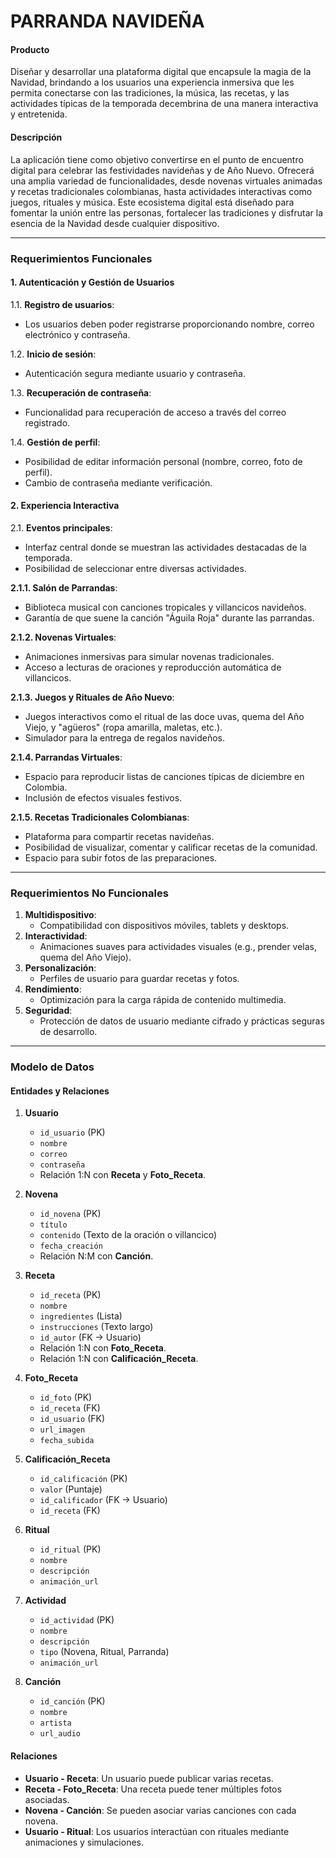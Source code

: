 # PARRANDA NAVIDEÑA

#### **Producto**

Diseñar y desarrollar una plataforma digital que encapsule la magia de la Navidad, brindando a los usuarios una experiencia inmersiva que les permita conectarse con las tradiciones, la música, las recetas, y las actividades típicas de la temporada decembrina de una manera interactiva y entretenida.

#### **Descripción**

La aplicación tiene como objetivo convertirse en el punto de encuentro digital para celebrar las festividades navideñas y de Año Nuevo. Ofrecerá una amplia variedad de funcionalidades, desde novenas virtuales animadas y recetas tradicionales colombianas, hasta actividades interactivas como juegos, rituales y música. Este ecosistema digital está diseñado para fomentar la unión entre las personas, fortalecer las tradiciones y disfrutar la esencia de la Navidad desde cualquier dispositivo.

----------

### **Requerimientos Funcionales**

#### **1. Autenticación y Gestión de Usuarios**

1.1. **Registro de usuarios**:

-   Los usuarios deben poder registrarse proporcionando nombre, correo electrónico y contraseña. 

1.2. **Inicio de sesión**:

-   Autenticación segura mediante usuario y contraseña. 

1.3. **Recuperación de contraseña**:

-   Funcionalidad para recuperación de acceso a través del correo registrado. 

1.4. **Gestión de perfil**:

-   Posibilidad de editar información personal (nombre, correo, foto de perfil).
-   Cambio de contraseña mediante verificación.

#### **2. Experiencia Interactiva**

2.1. **Eventos principales**:

-   Interfaz central donde se muestran las actividades destacadas de la temporada.
-   Posibilidad de seleccionar entre diversas actividades.

**2.1.1. Salón de Parrandas**:

-   Biblioteca musical con canciones tropicales y villancicos navideños.
-   Garantía de que suene la canción "Águila Roja" durante las parrandas.

**2.1.2. Novenas Virtuales**:

-   Animaciones inmersivas para simular novenas tradicionales.
-   Acceso a lecturas de oraciones y reproducción automática de villancicos.

**2.1.3. Juegos y Rituales de Año Nuevo**:

-   Juegos interactivos como el ritual de las doce uvas, quema del Año Viejo, y "agüeros" (ropa amarilla, maletas, etc.).
-   Simulador para la entrega de regalos navideños.

**2.1.4. Parrandas Virtuales**:

-   Espacio para reproducir listas de canciones típicas de diciembre en Colombia.
-   Inclusión de efectos visuales festivos.

**2.1.5. Recetas Tradicionales Colombianas**:

-   Plataforma para compartir recetas navideñas.
-   Posibilidad de visualizar, comentar y calificar recetas de la comunidad.
-   Espacio para subir fotos de las preparaciones.

----------

### **Requerimientos No Funcionales**

1.  **Multidispositivo**:
    -   Compatibilidad con dispositivos móviles, tablets y desktops.
2.  **Interactividad**:
    -   Animaciones suaves para actividades visuales (e.g., prender velas, quema del Año Viejo).
3.  **Personalización**:
    -   Perfiles de usuario para guardar recetas y fotos.
4.  **Rendimiento**:
    -   Optimización para la carga rápida de contenido multimedia.
5.  **Seguridad**:
    -   Protección de datos de usuario mediante cifrado y prácticas seguras de desarrollo.

----------

### **Modelo de Datos**

#### **Entidades y Relaciones**

1.  **Usuario**
    
    -   `id_usuario` (PK)
    -   `nombre`
    -   `correo`
    -   `contraseña`
    -   Relación 1:N con **Receta** y **Foto_Receta**.
2.  **Novena**
    
    -   `id_novena` (PK)
    -   `título`
    -   `contenido` (Texto de la oración o villancico)
    -   `fecha_creación`
    -   Relación N:M con **Canción**.
3.  **Receta**
    
    -   `id_receta` (PK)
    -   `nombre`
    -   `ingredientes` (Lista)
    -   `instrucciones` (Texto largo)
    -   `id_autor` (FK -> Usuario)
    -   Relación 1:N con **Foto_Receta**.
    -   Relación 1:N con **Calificación_Receta**.
4.  **Foto_Receta**
    
    -   `id_foto` (PK)
    -   `id_receta` (FK)
    -   `id_usuario` (FK)
    -   `url_imagen`
    -   `fecha_subida`
5.  **Calificación_Receta**
    
    -   `id_calificación` (PK)
    -   `valor` (Puntaje)
    -   `id_calificador` (FK -> Usuario)
    -   `id_receta` (FK)
6.  **Ritual**
    
    -   `id_ritual` (PK)
    -   `nombre`
    -   `descripción`
    -   `animación_url`
7.  **Actividad**
    
    -   `id_actividad` (PK)
    -   `nombre`
    -   `descripción`
    -   `tipo` (Novena, Ritual, Parranda)
    -   `animación_url`
8.  **Canción**
    
    -   `id_canción` (PK)
    -   `nombre`
    -   `artista`
    -   `url_audio`

#### **Relaciones**

-   **Usuario - Receta**: Un usuario puede publicar varias recetas.
-   **Receta - Foto_Receta**: Una receta puede tener múltiples fotos asociadas.
-   **Novena - Canción**: Se pueden asociar varias canciones con cada novena.
-   **Usuario - Ritual**: Los usuarios interactúan con rituales mediante animaciones y simulaciones.
